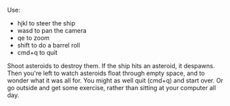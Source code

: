 Use:

* hjkl to steer the ship
* wasd to pan the camera
* qe to zoom
* shift to do a barrel roll
* cmd+q to quit

Shoot asteroids to destroy them.  If the ship hits an asteroid, it despawns.
Then you're left to watch asteroids float through empty space, and to wonder
what it was all for.  You might as well quit (cmd+q) and start over.  Or go
outside and get some exercise, rather than sitting at your computer all day.
